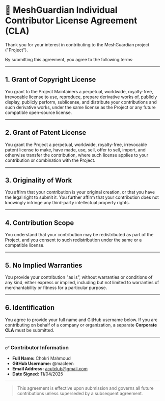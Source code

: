 
# 📝 MeshGuardian Individual Contributor License Agreement (CLA)

Thank you for your interest in contributing to the MeshGuardian project ("Project").

By submitting this agreement, you agree to the following terms:

---

## 1. Grant of Copyright License

You grant to the Project Maintainers a perpetual, worldwide, royalty-free, irrevocable license to use, reproduce, prepare derivative works of, publicly display, publicly perform, sublicense, and distribute your contributions and such derivative works, under the same license as the Project or any future compatible open-source license.

---

## 2. Grant of Patent License

You grant the Project a perpetual, worldwide, royalty-free, irrevocable patent license to make, have made, use, sell, offer to sell, import, and otherwise transfer the contribution, where such license applies to your contribution or combination with the Project.

---

## 3. Originality of Work

You affirm that your contribution is your original creation, or that you have the legal right to submit it. You further affirm that your contribution does not knowingly infringe any third-party intellectual property rights.

---

## 4. Contribution Scope

You understand that your contribution may be redistributed as part of the Project, and you consent to such redistribution under the same or a compatible license.

---

## 5. No Implied Warranties

You provide your contribution "as is", without warranties or conditions of any kind, either express or implied, including but not limited to warranties of merchantability or fitness for a particular purpose.

---

## 6. Identification

You agree to provide your full name and GitHub username below. If you are contributing on behalf of a company or organization, a separate **Corporate CLA** must be submitted.

---

### ✅ Contributor Information

- **Full Name:** Chokri Mahmoud  
- **GitHub Username:** @macleen  
- **Email Address:** acutclub@gmail.com  
- **Date Signed:** 11/04/2025

---

> This agreement is effective upon submission and governs all future contributions unless superseded by a subsequent agreement.

